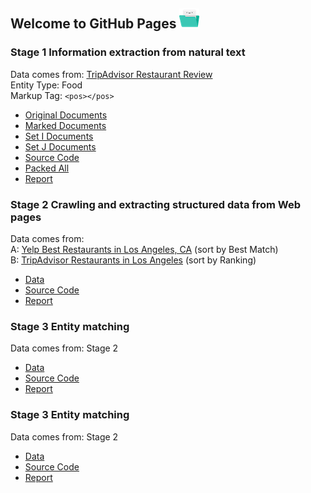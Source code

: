 ## Welcome to GitHub Pages ![alt text](assets/folder-min.png)

### Stage 1 Information extraction from natural text

Data comes from: [TripAdvisor Restaurant Review](https://www.tripadvisor.com/Restaurant_Review-g60859-d398237-Reviews-Marigold_Kitchen-Madison_Wisconsin.html)<br>
Entity Type: Food <br>
Markup Tag:  `<pos></pos>`

- [Original Documents](https://github.com/HannahWang/CS838-Data-Science/tree/master/stage1/documents/original)
- [Marked Documents](https://github.com/HannahWang/CS838-Data-Science/tree/master/stage1/documents/marked)
- [Set I Documents](https://github.com/HannahWang/CS838-Data-Science/tree/master/stage1/documents/set_I)
- [Set J Documents](https://github.com/HannahWang/CS838-Data-Science/tree/master/stage1/documents/set_J)
- [Source Code](https://github.com/HannahWang/CS838-Data-Science/tree/master/stage1/code)
- [Packed All](https://github.com/HannahWang/CS838-Data-Science/blob/master/stage1/stage1.zip)
- [Report](https://github.com/HannahWang/CS838-Data-Science/blob/master/stage1/Report%20-%20Stage%201.pdf)


### Stage 2 Crawling and extracting structured data from Web pages

Data comes from: <br>
A: [Yelp Best Restaurants in Los Angeles, CA](https://www.yelp.com/search?find_desc=Restaurants&find_loc=Los+Angeles%2C+CA&ns=1) (sort by Best Match)<br>
B: [TripAdvisor Restaurants in Los Angeles](https://www.tripadvisor.com/Restaurants-g32655-Los_Angeles_California.html) (sort by Ranking)<br>

- [Data](https://github.com/HannahWang/CS838-Data-Science/tree/master/stage2/data)
- [Source Code](https://github.com/HannahWang/CS838-Data-Science/tree/master/stage2/code)
- [Report](https://github.com/HannahWang/CS838-Data-Science/blob/master/stage2/Report%20-%20Stage2.pdf)

### Stage 3 Entity matching

Data comes from: Stage 2

- [Data](https://github.com/HannahWang/CS838-Data-Science/tree/master/stage3/data)
- [Source Code](https://github.com/HannahWang/CS838-Data-Science/tree/master/stage3/code)
- [Report](https://github.com/HannahWang/CS838-Data-Science/blob/master/stage3/Report.pdf)

### Stage 3 Entity matching

Data comes from: Stage 2

- [Data](https://github.com/HannahWang/CS838-Data-Science/tree/master/stage4/data)
- [Source Code](https://github.com/HannahWang/CS838-Data-Science/tree/master/stage4/code)
- [Report](https://github.com/HannahWang/CS838-Data-Science/blob/master/stage4/Report.pdf)




